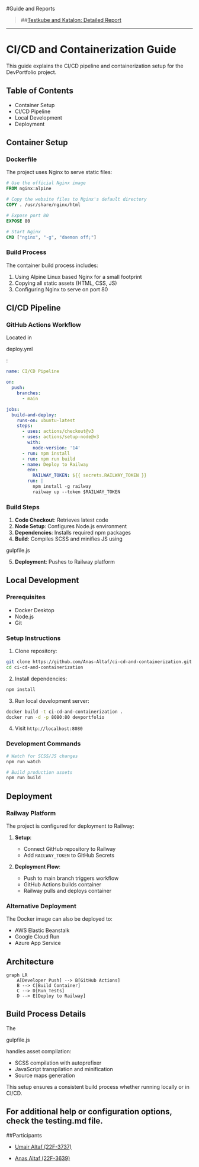 #Guide and Reports
> ##[Testkube and Katalon: Detailed Report](/test-cube.md)
---
# CI/CD and Containerization Guide

This guide explains the CI/CD pipeline and containerization setup for the DevPortfolio project.

## Table of Contents
- Container Setup
- CI/CD Pipeline
- Local Development
- Deployment

## Container Setup

### Dockerfile
The project uses Nginx to serve static files:

```dockerfile
# Use the official Nginx image
FROM nginx:alpine

# Copy the website files to Nginx's default directory
COPY . /usr/share/nginx/html

# Expose port 80
EXPOSE 80

# Start Nginx
CMD ["nginx", "-g", "daemon off;"]
```

### Build Process
The container build process includes:
1. Using Alpine Linux based Nginx for a small footprint
2. Copying all static assets (HTML, CSS, JS)
3. Configuring Nginx to serve on port 80

## CI/CD Pipeline

### GitHub Actions Workflow
Located in 

deploy.yml

:

```yaml
name: CI/CD Pipeline

on:
  push:
    branches:
      - main

jobs:
  build-and-deploy:
    runs-on: ubuntu-latest
    steps:
      - uses: actions/checkout@v3
      - uses: actions/setup-node@v3
        with:
          node-version: '14'
      - run: npm install
      - run: npm run build
      - name: Deploy to Railway
        env:
          RAILWAY_TOKEN: ${{ secrets.RAILWAY_TOKEN }}
        run: |
          npm install -g railway
          railway up --token $RAILWAY_TOKEN
```

### Build Steps
1. **Code Checkout**: Retrieves latest code
2. **Node Setup**: Configures Node.js environment
3. **Dependencies**: Installs required npm packages
4. **Build**: Compiles SCSS and minifies JS using 

gulpfile.js


5. **Deployment**: Pushes to Railway platform

## Local Development

### Prerequisites
- Docker Desktop
- Node.js
- Git

### Setup Instructions
1. Clone repository:
```bash
git clone https://github.com/Anas-Altaf/ci-cd-and-containerization.git
cd ci-cd-and-containerization
```

2. Install dependencies:
```bash
npm install
```

3. Run local development server:
```bash
docker build -t ci-cd-and-containerization .
docker run -d -p 8080:80 devportfolio
```

4. Visit `http://localhost:8080`

### Development Commands
```bash
# Watch for SCSS/JS changes
npm run watch

# Build production assets
npm run build
```

## Deployment

### Railway Platform
The project is configured for deployment to Railway:

1. **Setup**:
   - Connect GitHub repository to Railway
   - Add `RAILWAY_TOKEN` to GitHub Secrets

2. **Deployment Flow**:
   - Push to main branch triggers workflow
   - GitHub Actions builds container
   - Railway pulls and deploys container

### Alternative Deployment
The Docker image can also be deployed to:
- AWS Elastic Beanstalk
- Google Cloud Run
- Azure App Service

## Architecture

```mermaid
graph LR
    A[Developer Push] --> B[GitHub Actions]
    B --> C[Build Container]
    C --> D[Run Tests]
    D --> E[Deploy to Railway]
```

## Build Process Details

The 

gulpfile.js

 handles asset compilation:
- SCSS compilation with autoprefixer
- JavaScript transpilation and minification
- Source maps generation

This setup ensures a consistent build process whether running locally or in CI/CD.

For additional help or configuration options, check the 
testing.md file.
---
##Participants
- [Umair Altaf  (22F-3737)](https://github.com/umairaltaf982)

- [Anas Altaf  (22F-3639)](https://github.com/Anas-Altaf)